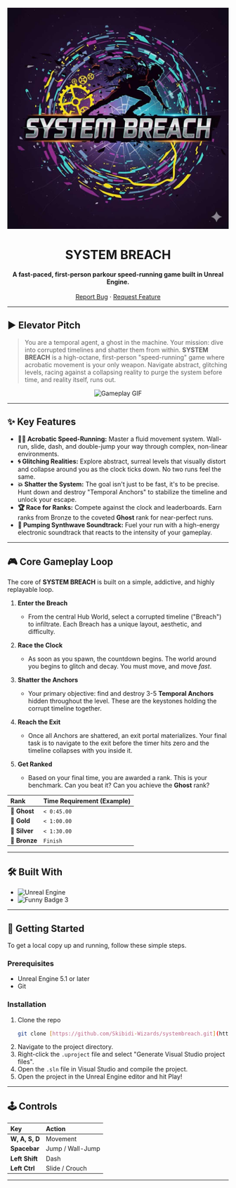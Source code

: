 <p align="center">
  <img src="gamelogo.jpg" alt="System Breach Title Banner"/>
</p>

<h1 align="center">SYSTEM BREACH</h1>

<p align="center">
  <strong>A fast-paced, first-person parkour speed-running game built in Unreal Engine.</strong>
  <br />
  <br />
  <a href="https://github.com/Skibidi-Wizards/systembreach/issues">Report Bug</a>
  ·
  <a href="https://github.com/Skibidi-Wizards/systembreach/issues">Request Feature</a>
</p>

---

## ► Elevator Pitch

> You are a temporal agent, a ghost in the machine. Your mission: dive into corrupted timelines and shatter them from within. **SYSTEM BREACH** is a high-octane, first-person "speed-running" game where acrobatic movement is your only weapon. Navigate abstract, glitching levels, racing against a collapsing reality to purge the system before time, and reality itself, runs out.

<p align="center">
  <img src="https://via.placeholder.com/800x450.png/101010/FFFFFF?text=Gameplay+Screenshot+or+GIF+Here" alt="Gameplay GIF"/>
</p>

---

## ✨ Key Features

* **🏃‍♂️ Acrobatic Speed-Running:** Master a fluid movement system. Wall-run, slide, dash, and double-jump your way through complex, non-linear environments.
* **🌀 Glitching Realities:** Explore abstract, surreal levels that visually distort and collapse around you as the clock ticks down. No two runs feel the same.
* **💥 Shatter the System:** The goal isn't just to be fast, it's to be precise. Hunt down and destroy "Temporal Anchors" to stabilize the timeline and unlock your escape.
* **🏆 Race for Ranks:** Compete against the clock and leaderboards. Earn ranks from Bronze to the coveted **Ghost** rank for near-perfect runs.
* **🎵 Pumping Synthwave Soundtrack:** Fuel your run with a high-energy electronic soundtrack that reacts to the intensity of your gameplay.

---

## 🎮 Core Gameplay Loop

The core of **SYSTEM BREACH** is built on a simple, addictive, and highly replayable loop.

1.  **Enter the Breach**
    * From the central Hub World, select a corrupted timeline ("Breach") to infiltrate. Each Breach has a unique layout, aesthetic, and difficulty.

2.  **Race the Clock**
    * As soon as you spawn, the countdown begins. The world around you begins to glitch and decay. You must move, and move *fast*.

3.  **Shatter the Anchors**
    * Your primary objective: find and destroy 3-5 **Temporal Anchors** hidden throughout the level. These are the keystones holding the corrupt timeline together.

4.  **Reach the Exit**
    * Once all Anchors are shattered, an exit portal materializes. Your final task is to navigate to the exit before the timer hits zero and the timeline collapses with you inside it.

5.  **Get Ranked**
    * Based on your final time, you are awarded a rank. This is your benchmark. Can you beat it? Can you achieve the **Ghost** rank?

| Rank  | Time Requirement (Example) |
| :---- | :------------------------- |
| 👻 **Ghost** | `< 0:45.00`                |
| 🥇 **Gold** | `< 1:00.00`                |
| 🥈 **Silver** | `< 1:30.00`                |
| 🥉 **Bronze** | `Finish`                   |

---

## 🛠️ Built With

* ![Unreal Engine](https://img.shields.io/badge/Unreal%20Engine-5.6.1-313131?style=for-the-badge&logo=unrealengine)
* ![Funny Badge 3](https://img.shields.io/badge/Bugs-Are%20Just%20Unexpected%20Features-brightgreen?style=for-the-badge&logo=unrealengine)

---

## 🚀 Getting Started

To get a local copy up and running, follow these simple steps.

### Prerequisites

* Unreal Engine 5.1 or later
* Git

### Installation

1.  Clone the repo
    ```sh
    git clone [https://github.com/Skibidi-Wizards/systembreach.git](https://github.com/Skibidi-Wizards/systembreach.git)
    ```
2.  Navigate to the project directory.
3.  Right-click the `.uproject` file and select "Generate Visual Studio project files".
4.  Open the `.sln` file in Visual Studio and compile the project.
5.  Open the project in the Unreal Engine editor and hit Play!

---

## 🕹️ Controls

| Key           | Action          |
| :------------ | :-------------- |
| **W, A, S, D**| Movement        |
| **Spacebar** | Jump / Wall-Jump|
| **Left Shift**| Dash            |
| **Left Ctrl** | Slide / Crouch  |

---
